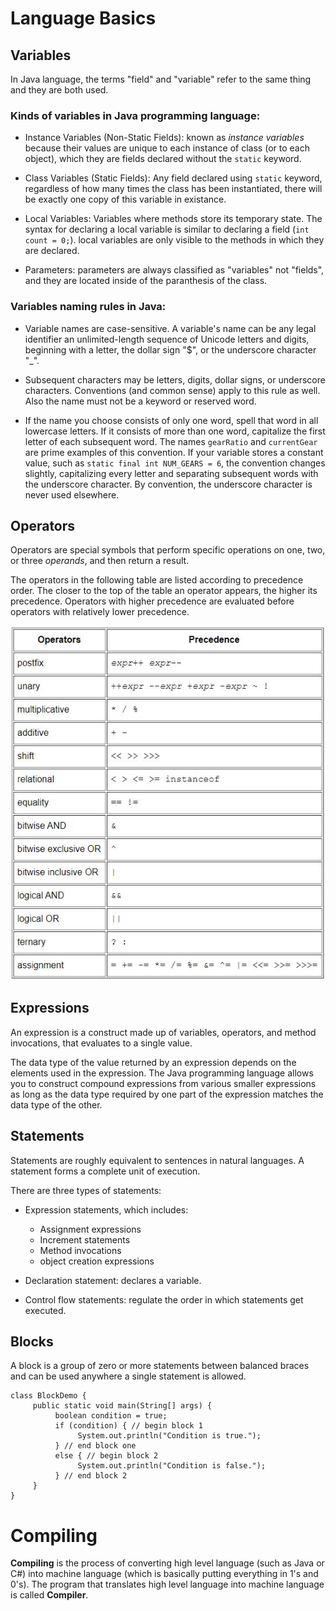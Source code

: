 # Language Basics

## Variables

In Java language, the terms "field" and "variable" refer to the same thing and they are both used.

### Kinds of variables in Java programming language:

- Instance Variables (Non-Static Fields): known as _instance variables_ because their values are unique to each instance of class (or to each object), which they are fields declared without the `static` keyword.

- Class Variables (Static Fields): Any field declared using `static` keyword, regardless of how many times the class has been instantiated, there will be exactly one copy of this variable in existance.

- Local Variables: Variables where methods store its temporary state. The syntax for declaring a local variable is similar to declaring a field (`int count = 0;`). local variables are only visible to the methods in which they are declared.

- Parameters: parameters are always classified as "variables" not "fields", and they are located inside of the paranthesis of the class.

### Variables naming rules in Java:

- Variable names are case-sensitive. A variable's name can be any legal identifier an unlimited-length sequence of Unicode letters and digits, beginning with a letter, the dollar sign "$", or the underscore character "_".

- Subsequent characters may be letters, digits, dollar signs, or underscore characters. Conventions (and common sense) apply to this rule as well. Also the name must not be a keyword or reserved word.

- If the name you choose consists of only one word, spell that word in all lowercase letters. If it consists of more than one word, capitalize the first letter of each subsequent word. The names `gearRatio` and `currentGear` are prime examples of this convention. If your variable stores a constant value, such as `static final int NUM_GEARS = 6`, the convention changes slightly, capitalizing every letter and separating subsequent words with the underscore character. By convention, the underscore character is never used elsewhere.

## Operators

Operators are special symbols that perform specific operations on one, two, or three _operands_, and then return a result.

The operators in the following table are listed according to precedence order. The closer to the top of the table an operator appears, the higher its precedence. Operators with higher precedence are evaluated before operators with relatively lower precedence.

![Operators](../img/tableOperators.JPG)


## Expressions

An expression is a construct made up of variables, operators, and method invocations, that evaluates to a single value.

The data type of the value returned by an expression depends on the elements used in the expression. The Java programming language allows you to construct compound expressions from various smaller expressions as long as the data type required by one part of the expression matches the data type of the other.

## Statements

Statements are roughly equivalent to sentences in natural languages. A statement forms a complete unit of execution.

There are three types of statements:

- Expression statements, which includes:

    - Assignment expressions
    - Increment statements
    - Method invocations
    - object creation expressions

- Declaration statement: declares a variable.
- Control flow statements: regulate the order in which statements get executed.

## Blocks

A block is a group of zero or more statements between balanced braces and can be used anywhere a single statement is allowed.

```
class BlockDemo {
     public static void main(String[] args) {
          boolean condition = true;
          if (condition) { // begin block 1
               System.out.println("Condition is true.");
          } // end block one
          else { // begin block 2
               System.out.println("Condition is false.");
          } // end block 2
     }
}
```

# Compiling

__Compiling__ is the process of converting high level language (such as Java or C#) into machine language (which is basically putting everything in 1's and 0's). The program that translates high level language into machine language is called __Compiler__.